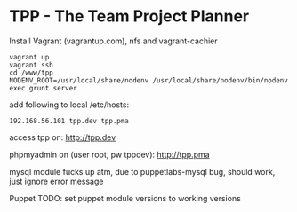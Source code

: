 TPP - The Team Project Planner
===

Install Vagrant (vagrantup.com), nfs and vagrant-cachier

    vagrant up
    vagrant ssh
    cd /www/tpp
    NODENV_ROOT=/usr/local/share/nodenv /usr/local/share/nodenv/bin/nodenv exec grunt server


add following to local /etc/hosts:

    192.168.56.101 tpp.dev tpp.pma

access tpp on:
http://tpp.dev

phpmyadmin on (user root, pw tppdev):
http://tpp.pma

mysql module fucks up atm, due to puppetlabs-mysql bug, should work, just ignore error message

Puppet TODO: set puppet module versions to working versions
